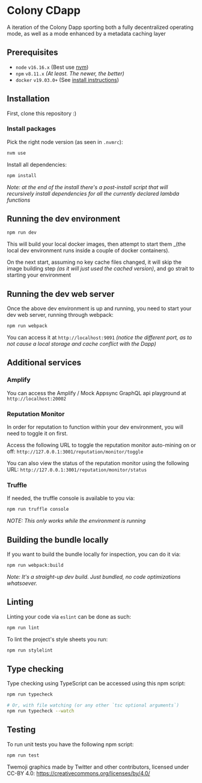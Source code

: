 # Colony CDapp

A iteration of the Colony Dapp sporting both a fully decentralized operating mode, as well as a mode enhanced by a metadata caching layer

## Prerequisites
* `node` `v16.16.x` (Best use [nvm](https://github.com/nvm-sh/nvm))
* `npm` `v8.11.x` _(At least. The newer, the better)_
* `docker` `v19.03.0+` (See [install instructions](https://docs.docker.com/engine/install/))

## Installation

First, clone this repository :)

### Install packages

Pick the right node version (as seen in `.nvmrc`):

```bash
nvm use
```

Install all dependencies:

```bash
npm install
```

_Note: at the end of the install there's a post-install script that will recursively install dependencies for all the currently declared lambda functions_

## Running the dev environment

```bash
npm run dev
```

This will build your local docker images, then attempt to start them _(the local dev environment runs inside a couple of docker containers).

On the next start, assuming no key cache files changed, it will skip the image building step _(as it will just used the cached version)_, and go strait to starting your environment

## Running the dev web server

Once the above dev environment is up and running, you need to start your dev web server, running through webpack:
```bash
npm run webpack
```

You can access it at `http://localhost:9091` _(notice the different port, as to not cause a local storage and cache conflict with the Dapp)_

## Additional services

### Amplify

You can access the Amplify / Mock Appsync GraphQL api playground at `http://localhost:20002`

### Reputation Monitor

In order for reputation to function within your dev environment, you will need to toggle it on first.

Access the following URL to toggle the reputation monitor auto-mining on or off: `http://127.0.0.1:3001/reputation/monitor/toggle`

You can also view the status of the reputation monitor using the following URL: `http://127.0.0.1:3001/reputation/monitor/status`

### Truffle

If needed, the truffle console is available to you via:
```bash
npm run truffle console
```

_NOTE: This only works while the environment is running_

## Building the bundle locally

If you want to build the bundle locally for inspection, you can do it via:
```bash
npm run webpack:build
````

_Note: It's a straight-up dev build. Just bundled, no code optimizations whatsoever._

## Linting

Linting your code via `eslint` can be done as such:
```bash
npm run lint
```

To lint the project's style sheets you run:
```bash
npm run stylelint
```

## Type checking

Type checking using TypeScript can be accessed using this npm script:
```bash
npm run typecheck

# Or, with file watching (or any other `tsc optional arguments`)
npm run typecheck --watch
```

## Testing

To run unit tests you have the following npm script:

```bash
npm run test
```

Twemoji graphics made by Twitter and other contributors, licensed under CC-BY 4.0: https://creativecommons.org/licenses/by/4.0/
